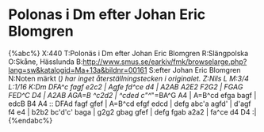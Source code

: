 # Polonas i Dm efter Johan Eric Blomgren

{%abc%}
X:440
T:Polonäs i Dm efter Johan Eric Blomgren
R:Slängpolska
O:Skåne, Hässlunda
B:http://www.smus.se/earkiv/fmk/browselarge.php?lang=sw&katalogid=Ma+13a&bildnr=00161
S:efter Johan Eric Blomgren
N:Noten märkt (*) har inget återställningstecken i originalet.
Z:Nils L
M:3/4
L:1/16
K:Dm
DFA^c fagf e2c2 | Agfe fd^ce d4 | A2AB A2E2 F2G2 | FGAG FED^C D4 |
A2AB AGA=B ^c2d2 | ^cded c"^*"=BA^G A4 | A=B^cd efga bagf | edcB B4 A4 ::
DFAd fagf gfef | A=B^cd efgf edcd | defg abc'a agfd' | d'agf f4 e4 |
b2b2 bc'd'c' baga | g2g2 gbag gfef | defg fgab a2a2 | fa^ce d4 D4 :|
{%endabc%}
